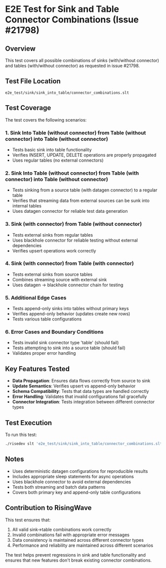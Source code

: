 # E2E Test for Sink and Table Connector Combinations (Issue #21798)

## Overview

This test covers all possible combinations of sinks (with/without connector) and tables (with/without connector) as requested in issue #21798.

## Test File Location

`e2e_test/sink/sink_into_table/connector_combinations.slt`

## Test Coverage

The test covers the following scenarios:

### 1. Sink Into Table (without connector) from Table (without connector) into Table (without connector)
- Tests basic sink into table functionality
- Verifies INSERT, UPDATE, DELETE operations are properly propagated
- Uses regular tables (no external connectors)

### 2. Sink Into Table (without connector) from Table (with connector) into Table (without connector)
- Tests sinking from a source table (with datagen connector) to a regular table
- Verifies that streaming data from external sources can be sunk into internal tables
- Uses datagen connector for reliable test data generation

### 3. Sink (with connector) from Table (without connector)
- Tests external sinks from regular tables
- Uses blackhole connector for reliable testing without external dependencies
- Verifies upsert operations work correctly

### 4. Sink (with connector) from Table (with connector)
- Tests external sinks from source tables
- Combines streaming source with external sink
- Uses datagen → blackhole connector chain for testing

### 5. Additional Edge Cases
- Tests append-only sinks into tables without primary keys
- Verifies append-only behavior (updates create new rows)
- Tests various table configurations

### 6. Error Cases and Boundary Conditions
- Tests invalid sink connector type 'table' (should fail)
- Tests attempting to sink into a source table (should fail)  
- Validates proper error handling

## Key Features Tested

- **Data Propagation**: Ensures data flows correctly from source to sink
- **Update Semantics**: Verifies upsert vs append-only behavior
- **Schema Compatibility**: Tests that data types are handled correctly
- **Error Handling**: Validates that invalid configurations fail gracefully
- **Connector Integration**: Tests integration between different connector types

## Test Execution

To run this test:

```bash
./risedev slt 'e2e_test/sink/sink_into_table/connector_combinations.slt'
```

## Notes

- Uses deterministic datagen configurations for reproducible results
- Includes appropriate sleep statements for async operations
- Uses blackhole connector to avoid external dependencies
- Tests both streaming and batch data patterns
- Covers both primary key and append-only table configurations

## Contribution to RisingWave

This test ensures that:
1. All valid sink→table combinations work correctly
2. Invalid combinations fail with appropriate error messages
3. Data consistency is maintained across different connector types
4. Performance and reliability are maintained across different scenarios

The test helps prevent regressions in sink and table functionality and ensures that new features don't break existing connector combinations.